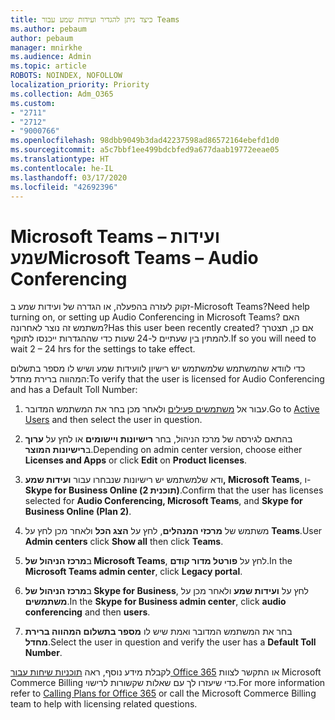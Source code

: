 ```yaml
---
title: כיצד ניתן להגדיר ועידות שמע עבור Teams
ms.author: pebaum
author: pebaum
manager: mnirkhe
ms.audience: Admin
ms.topic: article
ROBOTS: NOINDEX, NOFOLLOW
localization_priority: Priority
ms.collection: Adm_O365
ms.custom:
- "2711"
- "2712"
- "9000766"
ms.openlocfilehash: 98dbb9049b3dad42237598ad86572164ebefd1d0
ms.sourcegitcommit: a5c7bbf1ee499bdcbfed9a677daab19772eeae05
ms.translationtype: HT
ms.contentlocale: he-IL
ms.lasthandoff: 03/17/2020
ms.locfileid: "42692396"
---
```

# <a name="microsoft-teams--audio-conferencing"></a><span data-ttu-id="363e8-102">Microsoft Teams – ועידות שמע</span><span class="sxs-lookup"><span data-stu-id="363e8-102">Microsoft Teams – Audio Conferencing</span></span>

<span data-ttu-id="363e8-103">זקוק לעזרה בהפעלה, או הגדרה של ועידות שמע ב-Microsoft Teams?</span><span class="sxs-lookup"><span data-stu-id="363e8-103">Need help turning on, or setting up Audio Conferencing in Microsoft Teams?</span></span> <span data-ttu-id="363e8-104">האם משתמש זה נוצר לאחרונה?</span><span class="sxs-lookup"><span data-stu-id="363e8-104">Has this user been recently created?</span></span>  <span data-ttu-id="363e8-105">אם כן, תצטרך להמתין בין שעתיים ל-24 שעות כדי שההגדרות ייכנסו לתוקף.</span><span class="sxs-lookup"><span data-stu-id="363e8-105">If so you will need to wait 2 – 24 hrs for the settings to take effect.</span></span>    

<span data-ttu-id="363e8-106">כדי לוודא שהמשתמש שלמשתמש יש רישיון לוועידות שמע ושיש לו מספר בתשלום המהווה ברירת מחדל:</span><span class="sxs-lookup"><span data-stu-id="363e8-106">To verify that the user is licensed for Audio Conferencing and has a Default Toll Number:</span></span>

1. <span data-ttu-id="363e8-107">עבור אל [משתמשים פעילים](https://admin.microsoft.com/Adminportal/Home?source=applauncher#/users) ולאחר מכן בחר את המשתמש המדובר.</span><span class="sxs-lookup"><span data-stu-id="363e8-107">Go to [Active Users](https://admin.microsoft.com/Adminportal/Home?source=applauncher#/users) and then select the user in question.</span></span>

2. <span data-ttu-id="363e8-108">בהתאם לגירסה של מרכז הניהול, בחר **רישיונות ויישומים** או לחץ על **ערוך** ב**רישיונות המוצר**.</span><span class="sxs-lookup"><span data-stu-id="363e8-108">Depending on admin center version, choose either **Licenses and Apps** or click **Edit** on **Product licenses**.</span></span>

3. <span data-ttu-id="363e8-109">ודא שלמשתמש יש רישיונות שנבחרו עבור **ועידות שמע, Microsoft Teams**, ו-**Skype for Business Online (תוכנית 2)**.</span><span class="sxs-lookup"><span data-stu-id="363e8-109">Confirm that the user has licenses selected for **Audio Conferencing, Microsoft Teams**, and **Skype for Business Online (Plan 2)**.</span></span>

4. <span data-ttu-id="363e8-110">משתמש של **מרכזי המנהלים**, לחץ על **הצג הכל** ולאחר מכן לחץ על **Teams**.</span><span class="sxs-lookup"><span data-stu-id="363e8-110">User **Admin centers** click **Show all** then click **Teams**.</span></span>

5. <span data-ttu-id="363e8-111">ב**מרכז הניהול של Microsoft Teams**, לחץ על **פורטל מדור קודם**.</span><span class="sxs-lookup"><span data-stu-id="363e8-111">In the **Microsoft Teams admin center**, click **Legacy portal**.</span></span>

6. <span data-ttu-id="363e8-112">ב**מרכז הניהול של Skype for Business**, לחץ על **ועידות שמע** ולאחר מכן על **משתמשים**.</span><span class="sxs-lookup"><span data-stu-id="363e8-112">In the **Skype for Business admin center**, click **audio conferencing** and then **users**.</span></span>

7. <span data-ttu-id="363e8-113">בחר את המשתמש המדובר ואמת שיש לו **מספר בתשלום המהווה ברירת מחדל**.</span><span class="sxs-lookup"><span data-stu-id="363e8-113">Select the user in question and verify the user has a **Default Toll Number**.</span></span>

<span data-ttu-id="363e8-114">לקבלת מידע נוסף, ראה [תוכניות שיחות עבור Office 365](https://docs.microsoft.com/microsoftteams/calling-plans-for-office-365) או התקשר לצוות Microsoft Commerce Billing כדי שיעזרו לך עם שאלות שקשורות לרישוי.</span><span class="sxs-lookup"><span data-stu-id="363e8-114">For more information refer to [Calling Plans for Office 365](https://docs.microsoft.com/microsoftteams/calling-plans-for-office-365) or call the Microsoft Commerce Billing team to help with licensing related questions.</span></span>
